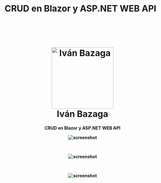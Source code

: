 ﻿# CRUD en Blazor y ASP.NET WEB API
<br>
 <h1 align="center">
  <br>
  <a href="http://astrotenerife.com"><img src="https://avatars.githubusercontent.com/u/97960300?v=4" alt="Iván Bazaga" width="200"></a>
  <br>
  Iván Bazaga
  <br>
</h1>

<h4 align="center">CRUD en Blazor y ASP.NET WEB API <a href="http://astrotenerife.com"</h4>


<p align="center">


  </a>

</p>

![screenshot](https://github.com/IvBanzaga/Blazor/blob/main/1.PNG)

<br>

![screenshot](https://github.com/IvBanzaga/Blazor/blob/main/2.PNG)

<br>

![screenshot](https://github.com/IvBanzaga/Blazor/blob/main/3.PNG)

<br>


